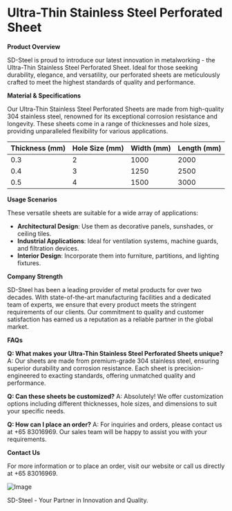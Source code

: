 # Ultra-Thin Stainless Steel Perforated Sheet

**Product Overview**

SD-Steel is proud to introduce our latest innovation in metalworking - the Ultra-Thin Stainless Steel Perforated Sheet. Ideal for those seeking durability, elegance, and versatility, our perforated sheets are meticulously crafted to meet the highest standards of quality and performance.

**Material & Specifications**

Our Ultra-Thin Stainless Steel Perforated Sheets are made from high-quality 304 stainless steel, renowned for its exceptional corrosion resistance and longevity. These sheets come in a range of thicknesses and hole sizes, providing unparalleled flexibility for various applications.

| Thickness (mm) | Hole Size (mm) | Width (mm) | Length (mm) |
|----------------|----------------|------------|-------------|
| 0.3            | 2              | 1000       | 2000        |
| 0.4            | 3              | 1250       | 2500        |
| 0.5            | 4              | 1500       | 3000        |

**Usage Scenarios**

These versatile sheets are suitable for a wide array of applications:
- **Architectural Design**: Use them as decorative panels, sunshades, or ceiling tiles.
- **Industrial Applications**: Ideal for ventilation systems, machine guards, and filtration devices.
- **Interior Design**: Incorporate them into furniture, partitions, and lighting fixtures.

**Company Strength**

SD-Steel has been a leading provider of metal products for over two decades. With state-of-the-art manufacturing facilities and a dedicated team of experts, we ensure that every product meets the stringent requirements of our clients. Our commitment to quality and customer satisfaction has earned us a reputation as a reliable partner in the global market.

**FAQs**

**Q: What makes your Ultra-Thin Stainless Steel Perforated Sheets unique?**
A: Our sheets are made from premium-grade 304 stainless steel, ensuring superior durability and corrosion resistance. Each sheet is precision-engineered to exacting standards, offering unmatched quality and performance.

**Q: Can these sheets be customized?**
A: Absolutely! We offer customization options including different thicknesses, hole sizes, and dimensions to suit your specific needs.

**Q: How can I place an order?**
A: For inquiries and orders, please contact us at +65 83016969. Our sales team will be happy to assist you with your requirements.

**Contact Us**

For more information or to place an order, visit our website or call us directly at +65 83016969.

![Image](https://github.com/user-attachments/assets/2567258e-e124-4816-932d-1809bd27ef0b)

SD-Steel - Your Partner in Innovation and Quality.
